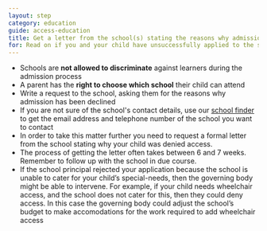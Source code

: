 ```yaml
---
layout: step
category: education
guide: access-education
title: Get a letter from the school(s) stating the reasons why admission has been declined
for: Read on if you and your child have unsuccessfully applied to the school of your choice
---
```

- Schools are <b>not allowed to discriminate</b> against learners during the admission process
- A parent has the <b>right to choose which school</b> their child can attend
- Write a request to the school, asking them for the reasons why admission has been declined
- If you are not sure of the school's contact details, use our <a target="_blank" href="/docs/wc-school-search.html">school finder</a> to get the email address and telephone number of the school you want to contact
- In order to take this matter further you need to request a formal letter from the school stating why your child was denied access.
- The process of getting the letter often takes between 6 and 7 weeks. Remember to follow up with the school in due course.
- If the school principal rejected your application because the school is unable to cater for your child’s special-needs, then the governing body might be able to intervene. For example, if your child needs wheelchair access, and the school does not cater for this, then they could deny access. In this case the governing body could adjust the school’s budget to make accomodations for the work required to add wheelchair access